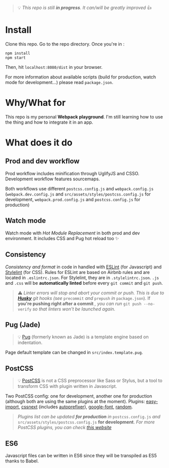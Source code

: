 > :bulb: *This repo is still **in progress**. It can/will be greatly improved* :+1:

# Install

Clone this repo. Go to the repo directory. Once you're in :

```
npm install
npm start
```

Then, hit `localhost:8080/dist` in your browser.

For more information about available scripts (build for production, watch mode for development...) please read `package.json`.

# Why/What for

This repo is my personal **Webpack playground**. I'm still learning how to use the thing and how to integrate it in an app.

# What does it do

## Prod and dev workflow

Prod workflow includes minification through UglifyJS and CSSO. Development workflow features sourcemaps.

Both workflows use different `postcss.config.js` and `webpack.config.js` (`webpack.dev.config.js` and `src/assets/styles/postcss.config.js` for development, `webpack.prod.config.js` and `postcss.config.js` for production)

## Watch mode

Watch mode with *Hot Module Replacement* in both prod and dev environment. It includes CSS and Pug hot reload too :sparkles:

## Consistency

*Consistency and format* in code in handled with [ESLint](https://eslint.org/) (for Javascript) and [Stylelint](https://stylelint.io/) (for CSS). Rules for ESLint are based on Airbnb rules and are located in `.eslintrc.json`. For Stylelint, they are in `.stylelintrc.json`.
`.js` and `.css` will be **automatically linted** before every `git commit` and `git push`.

> :warning: *Linter errors will stop and abort your commit or push. This is due to **[Husky](https://github.com/typicode/husky)** git hooks (see* `precommit` *and* `prepush` *in* `package.json`). If **you're pushing right after a commit** *, you can run* `git push --no-verify` *so that linters won't be launched again.*

## Pug (Jade)

> :bulb: [Pug](https://pugjs.org) (formerly known as Jade) is a template engine based on indentation.

Page default template can be changed in `src/index.template.pug`.

## PostCSS

> :bulb: [PostCSS](https://postcss.org) is not a CSS preprocessor like Sass or Stylus, but a tool to transform CSS with plugin written in Javascript.

Two PostCSS config: one for development, another one for production (although both are using the same plugins at the moment).
Plugins: [easy-import](https://github.com/trysound/postcss-easy-import), [cssnext](http://cssnext.io/) (includes [autoprefixer](https://github.com/postcss/autoprefixer)), [google-font](https://github.com/yordis/postcss-google-font), [random](https://github.com/git-slim/postcss-random).
> *Plugins list can be updated **for production** in* `postcss.config.js` *and* `src/assets/styles/postcss.config.js` **for development**.
> *For more PostCSS plugins, you can check [this website](https://postcss.parts)*

## ES6

Javascript files can be written in ES6 since they will be transpiled as ES5 thanks to Babel.

